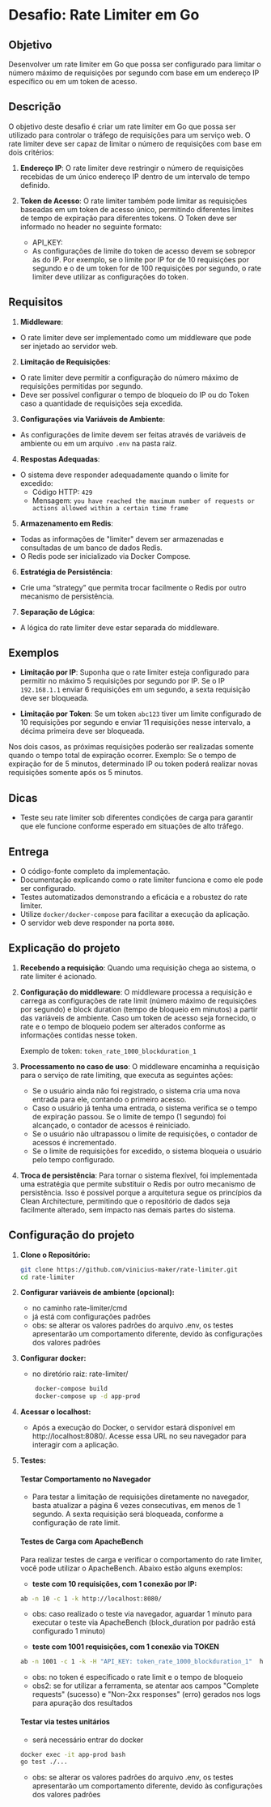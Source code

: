 # Desafio: Rate Limiter em Go

## Objetivo
Desenvolver um rate limiter em Go que possa ser configurado para limitar o número máximo de requisições por segundo com base em um endereço IP específico ou em um token de acesso.

## Descrição
O objetivo deste desafio é criar um rate limiter em Go que possa ser utilizado para controlar o tráfego de requisições para um serviço web. O rate limiter deve ser capaz de limitar o número de requisições com base em dois critérios:

1. **Endereço IP**: O rate limiter deve restringir o número de requisições recebidas de um único endereço IP dentro de um intervalo de tempo definido.

2. **Token de Acesso**: O rate limiter também pode limitar as requisições baseadas em um token de acesso único, permitindo diferentes limites de tempo de expiração para diferentes tokens. O Token deve ser informado no header no seguinte formato:
   - API_KEY: <TOKEN> 
   - As configurações de limite do token de acesso devem se sobrepor às do IP. Por exemplo, se o limite por IP for de 10 requisições por segundo e o de um token for de 100 requisições por segundo, o rate limiter deve utilizar as configurações do token.

## Requisitos

1. **Middleware**:
- O rate limiter deve ser implementado como um middleware que pode ser injetado ao servidor web.

2. **Limitação de Requisições**:
- O rate limiter deve permitir a configuração do número máximo de requisições permitidas por segundo.
- Deve ser possível configurar o tempo de bloqueio do IP ou do Token caso a quantidade de requisições seja excedida.

3. **Configurações via Variáveis de Ambiente**:
- As configurações de limite devem ser feitas através de variáveis de ambiente ou em um arquivo `.env` na pasta raiz.

4. **Respostas Adequadas**:
- O sistema deve responder adequadamente quando o limite for excedido:
    - Código HTTP: `429`
    - Mensagem: `you have reached the maximum number of requests or actions allowed within a certain time frame`

5. **Armazenamento em Redis**:
- Todas as informações de "limiter" devem ser armazenadas e consultadas de um banco de dados Redis.
- O Redis pode ser inicializado via Docker Compose.

6. **Estratégia de Persistência**:
- Crie uma “strategy” que permita trocar facilmente o Redis por outro mecanismo de persistência.

7. **Separação de Lógica**:
- A lógica do rate limiter deve estar separada do middleware.

## Exemplos

- **Limitação por IP**: Suponha que o rate limiter esteja configurado para permitir no máximo 5 requisições por segundo por IP. Se o IP `192.168.1.1` enviar 6 requisições em um segundo, a sexta requisição deve ser bloqueada.

- **Limitação por Token**: Se um token `abc123` tiver um limite configurado de 10 requisições por segundo e enviar 11 requisições nesse intervalo, a décima primeira deve ser bloqueada.

Nos dois casos, as próximas requisições poderão ser realizadas somente quando o tempo total de expiração ocorrer. Exemplo: Se o tempo de expiração for de 5 minutos, determinado IP ou token poderá realizar novas requisições somente após os 5 minutos.

## Dicas

- Teste seu rate limiter sob diferentes condições de carga para garantir que ele funcione conforme esperado em situações de alto tráfego.

## Entrega

- O código-fonte completo da implementação.
- Documentação explicando como o rate limiter funciona e como ele pode ser configurado.
- Testes automatizados demonstrando a eficácia e a robustez do rate limiter.
- Utilize `docker/docker-compose` para facilitar a execução da aplicação.
- O servidor web deve responder na porta `8080`.

## Explicação do projeto

1. **Recebendo a requisição**: Quando uma requisição chega ao sistema, o rate limiter é acionado.

2. **Configuração do middleware**: O middleware processa a requisição e carrega as configurações de rate limit (número máximo de requisições por segundo) e block duration (tempo de bloqueio em minutos) a partir das variáveis de ambiente. Caso um token de acesso seja fornecido, o rate e o tempo de bloqueio podem ser alterados conforme as informações contidas nesse token.

   Exemplo de token: `token_rate_1000_blockduration_1`

3. **Processamento no caso de uso**: O middleware encaminha a requisição para o serviço de rate limiting, que executa as seguintes ações:

    - Se o usuário ainda não foi registrado, o sistema cria uma nova entrada para ele, contando o primeiro acesso.
    - Caso o usuário já tenha uma entrada, o sistema verifica se o tempo de expiração passou. Se o limite de tempo (1 segundo) foi alcançado, o contador de acessos é reiniciado.
    - Se o usuário não ultrapassou o limite de requisições, o contador de acessos é incrementado.
    - Se o limite de requisições for excedido, o sistema bloqueia o usuário pelo tempo configurado.

4. **Troca de persistência**: Para tornar o sistema flexível, foi implementada uma estratégia que permite substituir o Redis por outro mecanismo de persistência. Isso é possível porque a arquitetura segue os princípios da Clean Architecture, permitindo que o repositório de dados seja facilmente alterado, sem impacto nas demais partes do sistema.

## Configuração do projeto

1. **Clone o Repositório:**

   ```bash
   git clone https://github.com/vinicius-maker/rate-limiter.git
   cd rate-limiter

2. **Configurar variáveis de ambiente (opcional):**
    - no caminho rate-limiter/cmd
    - já está com configurações padrões
    - obs: se alterar os valores padrões do arquivo .env, os testes apresentarão um comportamento diferente, devido às configurações dos valores padrões

3. **Configurar docker:**
    - no diretório raiz: rate-limiter/

    ```bash
        docker-compose build
        docker-compose up -d app-prod

4. **Acessar o localhost:**
    - Após a execução do Docker, o servidor estará disponível em http://localhost:8080/. Acesse essa URL no seu navegador para interagir com a aplicação.

5. **Testes:**

   #### Testar Comportamento no Navegador

   - Para testar a limitação de requisições diretamente no navegador, basta atualizar a página 6 vezes consecutivas, em menos de 1 segundo. A sexta requisição será bloqueada, conforme a configuração de rate limit.

   #### Testes de Carga com ApacheBench

   Para realizar testes de carga e verificar o comportamento do rate limiter, você pode utilizar o ApacheBench. Abaixo estão alguns exemplos:

   - **teste com 10 requisições, com 1 conexão por IP:**

    ```bash
    ab -n 10 -c 1 -k http://localhost:8080/
    ```
   
   - obs: caso realizado o teste via navegador, aguardar 1 minuto para executar o teste via ApacheBench (block_duration por padrão está configurado 1 minuto)

   - **teste com 1001 requisições, com 1 conexão via TOKEN**
    
    ```bash
    ab -n 1001 -c 1 -k -H "API_KEY: token_rate_1000_blockduration_1"  http://localhost:8080/
    ```
     - obs: no token é específicado o rate limit e o tempo de bloqueio
     - obs2: se for utilizar a ferramenta, se atentar aos campos "Complete requests" (sucesso) e "Non-2xx responses" (erro) gerados nos logs para apuração dos resultados

   #### Testar via testes unitários
    - será necessário entrar do docker
    ```bash
    docker exec -it app-prod bash
    go test ./...
    ```
    - obs: se alterar os valores padrões do arquivo .env, os testes apresentarão um comportamento diferente, devido às configurações dos valores padrões